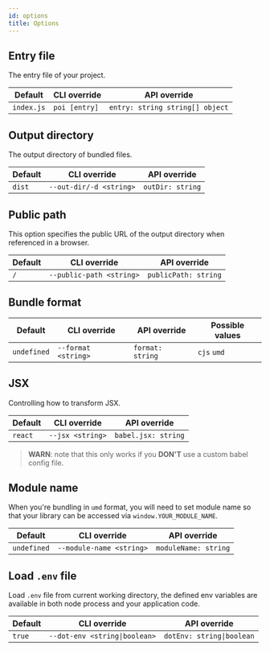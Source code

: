 ```yaml
---
id: options
title: Options
---
```


## Entry file

The entry file of your project.

|Default|CLI override|API override|
|---|---|---|
|`index.js`|`poi [entry]`|`entry: string string[] object`|

## Output directory

The output directory of bundled files.

|Default|CLI override|API override|
|---|---|---|
|`dist`|`--out-dir/-d <string>`|`outDir: string`|

## Public path

This option specifies the public URL of the output directory when referenced in a browser.

|Default|CLI override|API override|
|---|---|---|
|`/`|`--public-path <string>`|`publicPath: string`|

## Bundle format

|Default|CLI override|API override|Possible values|
|---|---|---|---|
|`undefined`|`--format <string>`|`format: string`|`cjs` `umd`|


## JSX

Controlling how to transform JSX.

|Default|CLI override|API override|
|---|---|---|
|`react`|`--jsx <string>`|`babel.jsx: string`|

> __WARN__: note that this only works if you __DON'T__ use a custom babel config file.

## Module name

When you're bundling in `umd` format, you will need to set module name so that your library can be accessed via `window.YOUR_MODULE_NAME`.

|Default|CLI override|API override|
|---|---|---|
|`undefined`|`--module-name <string>`|`moduleName: string`|

## Load `.env` file

Load `.env` file from current working directory, the defined env variables are available in both node process and your application code.

|Default|CLI override|API override|
|---|---|---|
|`true`|<code>--dot-env <string&#124;boolean></code>|<code>dotEnv: string&#124;boolean</code>|
